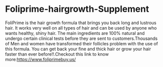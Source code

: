# Foliprime-hairgrowth-Supplement
FoliPrime is the hair growth formula that brings you back long and lustrous hair. It works very well on all types of hair and can be used by anyone who wants healthy, shiny hair. The main ingredients are 100% natural and undergo certain clinical tests before they are sent to customers.Thousands of Men and women have transformed their follicles problem with the use of this formula. You can get back your fine and thick hair or grow your hair faster than ever before!!.Checkout this link to know more:https://www.foliprimebuy.us/
